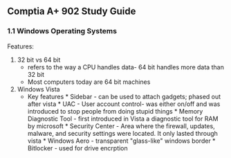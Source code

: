 ## Comptia A+ 902 Study Guide

### 1.1 Windows Operating Systems 

Features: 
1. 32 bit vs 64 bit 
    - refers to the way a CPU handles data- 64 bit handles more data than 32 bit
    - Most computers today are 64 bit machines
2. Windows Vista  
   * Key features
           * Sidebar - can be used to attach gadgets; phased out after vista
           * UAC - User account control- was either on/off and was introduced to stop people from doing stupid things
           * Memory Diagnostic Tool - first introduced in Vista a diagnostic tool for RAM by microsoft
           * Security Center - Area where the firewall, updates, malware, and security settings were located. It only lasted through vista
           * Windows Aero - transparent "glass-like" windows border
           * Bitlocker - used for drive encrption 
 
